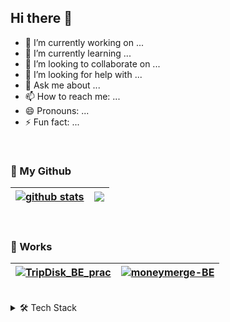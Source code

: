## Hi there 👋

<!--
**young5306/young5306** is a ✨ _special_ ✨ repository because its `README.md` (this file) appears on your GitHub profile.
-->

- 🔭 I’m currently working on ...
- 🌱 I’m currently learning ...
- 👯 I’m looking to collaborate on ...
- 🤔 I’m looking for help with ...
- 💬 Ask me about ...
- 📫 How to reach me: ...
- 😄 Pronouns: ...
- ⚡ Fun fact: ...

<br>

### 🎯 My Github

| <a href="https://github.com/anuraghazra/github-readme-stats"><img align="center" src="https://github-readme-stats.vercel.app/api?username=young5306&show_icons=true&include_all_commits=true&theme=shadow_green&hide_border=true&rank_icon=github" alt="github stats" /></a> | <a href="https://github.com/anuraghazra/github-readme-stats"><img align="center" src="https://github-readme-stats.vercel.app/api/top-langs/?username=young5306&layout=compact&theme=shadow_green&hide_border=true" /></a> |
| ------------- | ------------- |

<br>

### 📂 Works

| <a href="https://github.com/TripDisk/TripDisk_BE_prac"><img align="center" src="https://github-readme-stats.vercel.app/api/pin/?username=TripDisk&repo=TripDisk_BE_prac&theme=shadow_green&hide_border=true&rank_icon=github" alt="TripDisk_BE_prac" /></a> | <a href="https://github.com/moneymerge/moneymerge-BE"><img align="center" src="https://github-readme-stats.vercel.app/api/pin/?username=moneymerge&repo=moneymerge-BE&theme=shadow_green&hide_border=true&rank_icon=github" alt="moneymerge-BE" /></a> |
| ------------- | ------------- |


<br>



<details>
<summary>🛠 Tech Stack</summary>
  
#### Programming Languages

<img src="https://img.shields.io/badge/JAVA-007396?style=flat-square&amp;logo=JAVA&amp;logoColor=white" alt="JAVA Badge">

#### Backend

<img src="https://img.shields.io/badge/spring-6DB33F?style=flat-square&logo=spring&logoColor=white"> 
<img src="https://img.shields.io/badge/springboot-6DB33F?style=flat-square&logo=springboot&logoColor=white"> 
<img src="https://img.shields.io/badge/node.js-339933?style=flat-square&logo=Node.js&logoColor=white">

#### Frontend

<img src="https://img.shields.io/badge/html5-E34F26?style=flat-square&logo=html5&logoColor=white"> 
<img src="https://img.shields.io/badge/css-1572B6?style=flat-square&logo=css3&logoColor=white"> 
<img src="https://img.shields.io/badge/javascript-F7DF1E?style=flat-square&logo=javascript&logoColor=black"> 
<img src="https://img.shields.io/badge/vue.js-4FC08D?style=flat-square&logo=vue.js&logoColor=white"> 
<img src="https://img.shields.io/badge/bootstrap-7952B3?style=flat-square&logo=bootstrap&logoColor=white">

#### Database

<img src="https://img.shields.io/badge/mysql-4479A1?style=flat-square&logo=mysql&logoColor=white"> 

#### DevOps & Servers

#### Version Control & Collaboration

<img src="https://img.shields.io/badge/git-F05032?style=flat-square&amp;logo=Git&amp;logoColor=white" alt="Git Badge">
<img src="https://img.shields.io/badge/github-181717?style=flat-square&logo=github&logoColor=white">
<img src="https://img.shields.io/badge/gitlab-FC6D26?style=flat-square&amp;logo=Gitlab&amp;logoColor=white" alt="Gitlab Badge">

#### Productivity & Collaboration Tools

<img src="https://img.shields.io/badge/Notion-white?style=flat-square&amp;logo=Notion&amp;logoColor=black" alt="Notion Badge">

</details>
